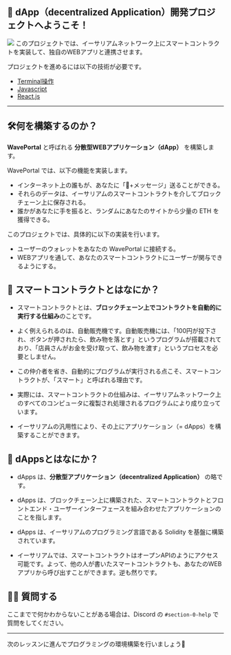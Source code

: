 👋 dApp（decentralized Application）開発プロジェクトへようこそ！
----------------------------------
![](https://i.imgur.com/L0PUDad.png)
このプロジェクトでは、イーサリアムネットワーク上にスマートコントラクトを実装して、独自のWEBアプリと連携させます。<br>

プロジェクトを進めるには以下の技術が必要です。<br>
- [Terminal操作](https://qiita.com/ryouzi/items/f9dee1540a04a0bfb9a3)
- [Javascript](https://developer.mozilla.org/ja/docs/Web/JavaScript)
- [React.js](https://ja.reactjs.org/)

----------------------------------
🛠何を構築するのか？
----------------------------------

**WavePortal** と呼ばれる **分散型WEBアプリケーション（dApp）** を構築します。

WavePortal では、以下の機能を実装します。
- インターネット上の誰もが、あなたに「👋+メッセージ」送ることができる。
- それらのデータは、イーサリアムのスマートコントラクトを介してブロックチェーン上に保存される。
- 誰かがあなたに手を振ると、ランダムにあなたのサイトから少量の ETH を獲得できる。

このプロジェクトでは、具体的に以下の実装を行います。
- ユーザーのウォレットをあなたの WavePortal に接続する。
- WEBアプリを通して、あなたのスマートコントラクトにユーザーが関与できるようにする。

🥫 スマートコントラクトとはなにか？
----------------------------------
- スマートコントラクトとは、**ブロックチェーン上でコントラクトを自動的に実行する仕組み**のことです。

- よく例えられるのは、自動販売機です。自動販売機には、「100円が投下され、ボタンが押されたら、飲み物を落とす」というプログラムが搭載されており、「店員さんがお金を受け取って、飲み物を渡す」というプロセスを必要としません。

- この仲介者を省き、自動的にプログラムが実行される点こそ、スマートコントラクトが、「スマート」と呼ばれる理由です。

- 実際には、スマートコントラクトの仕組みは、イーサリアムネットワーク上のすべてのコンピュータに複製され処理されるプログラムにより成り立っています。

- イーサリアムの汎用性により、その上にアプリケーション（= dApps）を構築することができます。

📱 dAppsとはなにか？
----------------------------------

- dApps は、**分散型アプリケーション（decentralized Application）** の略です。

- dApps は、ブロックチェーン上に構築された、スマートコントラクトとフロントエンド・ユーザーインターフェースを組み合わせたアプリケーションのことを指します。

- dApps は、イーサリアムのプログラミング言語である Solidity を基盤に構築されています。

- イーサリアムでは、スマートコントラクトはオープンAPIのようにアクセス可能です。よって、他の人が書いたスマートコントラクトも、あなたのWEBアプリから呼び出すことができます。逆も然りです。


🙋‍♂️ 質問する
-------------------------------------------
ここまでで何かわからないことがある場合は、Discord の `#section-0-help` で質問をしてください。

---------------------------------------
次のレッスンに進んでプログラミングの環境構築を行いましょう🎉
